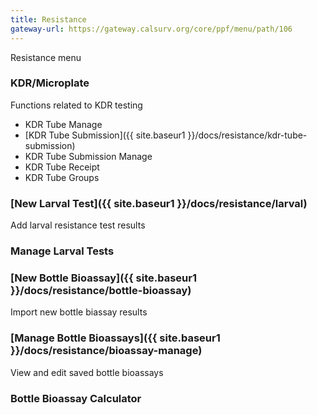 ```yaml
---
title: Resistance
gateway-url: https://gateway.calsurv.org/core/ppf/menu/path/106
---
```

Resistance menu

### KDR/Microplate
Functions related to KDR testing
* KDR Tube Manage
* [KDR Tube Submission]({{ site.baseur1 }}/docs/resistance/kdr-tube-submission)
* KDR Tube Submission Manage
* KDR Tube Receipt
* KDR Tube Groups

### [New Larval Test]({{ site.baseur1 }}/docs/resistance/larval)
Add larval resistance test results

### Manage Larval Tests

### [New Bottle Bioassay]({{ site.baseur1 }}/docs/resistance/bottle-bioassay)
Import new bottle biassay results

### [Manage Bottle Bioassays]({{ site.baseur1 }}/docs/resistance/bioassay-manage)
View and edit saved bottle bioassays

### Bottle Bioassay Calculator
